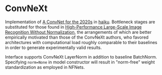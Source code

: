 # ConvNeXt

Implementation of [A ConvNet for the 2020s][convnext] in [haiku]. Bottleneck stages are substituted for those found in [High-Performance Large-Scale Image Recognition Without Normalization][nfnets], the arrangements of which are better empirically motivated than those of the ConvNeXt authors, who favored architectures with computational load roughly comparable to their baselines in order to generate experimentally valid results. 

Interface supports ConvNeXt LayerNorm in addition to baseline BatchNorm. Specifying `norm=None` in model constructor will result in "norm-free" weight standardization as employed in NFNets. 

[convnext]: https://arxiv.org/abs/2201.03545
[nfnets]: https://arxiv.org/abs/2102.06171
[haiku]: httpS://github.com/deepmind/dm-haiku
